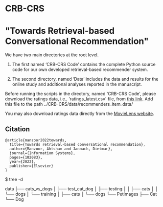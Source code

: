 # CRB-CRS
# "Towards Retrieval-based Conversational Recommendation"

We have two main directories at the root level. 

1. The first named ‘CRB-CRS Code’ contains the complete Python source code for our own developed retrieval-based recommender system. 

2. The second directory, named ‘Data’ includes the data and results for the online study and additional analyses reported in the manuscript.




Before running the scripts in the directory, named 'CRB-CRS Code', please download the ratings data, i.e., 'ratings_latest.csv' file, from [this link](https://drive.google.com/drive/folders/1VIDW7gSt7o9tllGTbbA4LnBRUgnlOPUh). Add this file to the path ../CRB-CRS/data/recommenders_item_data/



You may also download ratings data directly from the [MovieLens website](https://grouplens.org/datasets/movielens/25m/).


## **Citation**
```
@article{manzoor2022towards,
  title={Towards retrieval-based conversational recommendation},
  author={Manzoor, Ahtsham and Jannach, Dietmar},
  journal={Information Systems},
  pages={102083},
  year={2022},
  publisher={Elsevier}
}
```

$ tree -d

data
├── cats_vs_dogs
│   ├── test_cat_dog
│   ├── testing
│   │   ├── cats
│   │   └── dogs
│   └── training
│       ├── cats
│       └── dogs
└── PetImages
    ├── Cat
    └── Dog
